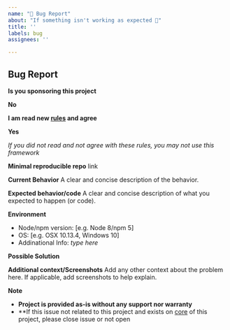 ```yaml
---
name: "🐛 Bug Report"
about: "If something isn't working as expected 🤔"
title: ''
labels: bug
assignees: ''

---
```


## Bug Report

**Is you sponsoring this project**

<!-- Type Yes or No depending on your sponsorship -->

**No**

**I am read new [rules](https://nanoexpress.js.org/pro-is-now-free) and agree**

**Yes**

_If you did not read and not agree with these rules, you may not use this framework_

**Minimal reproducible repo** link

<!-- Type here link -->

**Current Behavior**
A clear and concise description of the behavior.


**Expected behavior/code**
A clear and concise description of what you expected to happen (or code).


**Environment**
- Node/npm version: [e.g. Node 8/npm 5]
- OS: [e.g. OSX 10.13.4, Windows 10]
- Addinational Info: _type here_

**Possible Solution**
<!--- Only if you have suggestions on a fix for the bug -->

**Additional context/Screenshots**
Add any other context about the problem here. If applicable, add screenshots to help explain.

**Note**
- **Project is provided as-is without any support nor warranty**
- **If this issue not related to this project and exists on [core](https://github.com/uNetworking/uWebSockets.js) of this project, please close issue or not open
